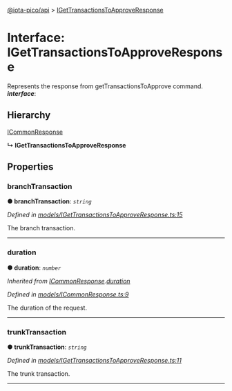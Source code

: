 [@iota-pico/api](../README.md) > [IGetTransactionsToApproveResponse](../interfaces/igettransactionstoapproveresponse.md)



# Interface: IGetTransactionsToApproveResponse


Represents the response from getTransactionsToApprove command.
*__interface__*: 


## Hierarchy


 [ICommonResponse](icommonresponse.md)

**↳ IGetTransactionsToApproveResponse**








## Properties
<a id="branchtransaction"></a>

###  branchTransaction

**●  branchTransaction**:  *`string`* 

*Defined in [models/IGetTransactionsToApproveResponse.ts:15](https://github.com/iotaeco/iota-pico-api/blob/15eb77a/src/models/IGetTransactionsToApproveResponse.ts#L15)*



The branch transaction.




___

<a id="duration"></a>

###  duration

**●  duration**:  *`number`* 

*Inherited from [ICommonResponse](icommonresponse.md).[duration](icommonresponse.md#duration)*

*Defined in [models/ICommonResponse.ts:9](https://github.com/iotaeco/iota-pico-api/blob/15eb77a/src/models/ICommonResponse.ts#L9)*



The duration of the request.




___

<a id="trunktransaction"></a>

###  trunkTransaction

**●  trunkTransaction**:  *`string`* 

*Defined in [models/IGetTransactionsToApproveResponse.ts:11](https://github.com/iotaeco/iota-pico-api/blob/15eb77a/src/models/IGetTransactionsToApproveResponse.ts#L11)*



The trunk transaction.




___


